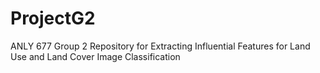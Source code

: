 # ProjectG2
ANLY 677 Group 2 Repository for Extracting Influential Features for Land Use and Land Cover Image Classification 
